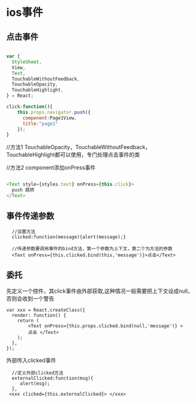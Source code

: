  # ios事件

 ## 点击事件

````javascript

var {
  StyleSheet,
  View,
  Text,
  TouchableWithoutFeedback,
  TouchableOpacity,
  TouchableHighlight,
} = React;

click:function(){
    this.props.navigator.push({
      component:Page1View,
      title:"page1"
    });
}
````

 //方法1 TouchableOpacity，TouchableWithoutFeedback，TouchableHighlight都可以使用，专门处理点击事件的类
 <TouchableWithoutFeedback onPress={this.click}>

 </TouchableWithoutFeedback>


//方法2 component添加onPress事件

````javascript

<Text style={styles.text} onPress={this.click}>
  push 跳转
</Text>

````

 
 ## 事件传递参数


````
  //设置方法
  clicked:function(message){alert(message);}

  //传递参数要调用事件的bind方法，第一个参数为上下文，第二个为方法的参数
  <Text onPress={this.clicked.bind(this,'message')}>点击</Text>
````

##  委托

先定义一个控件，其click事件由外部获取,这种情况一般需要把上下文设成null，否则会收到一个警告

````
var xxx = React.createClass({
  render: function() {
    return (
        <Text onPress={this.props.clicked.bind(null,'message')} > 
        点击 </Text>
    );
  },
});
````

外部传入clicked事件

````
  //定义外部clicked方法
  externalClicked:function(msg){
     alert(msg);
  },
 <xxx clicked={this.externalClicked}> </xxx>
````
